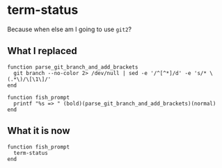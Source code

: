# term-status

Because when else am I going to use `git2`?

## What I replaced

```fish
function parse_git_branch_and_add_brackets
  git branch --no-color 2> /dev/null | sed -e '/^[^*]/d' -e 's/* \(.*\)/\[\1\]/'
end

function fish_prompt
  printf "%s => " (bold)(parse_git_branch_and_add_brackets)(normal)
end
```

## What it is now

```fish
function fish_prompt
  term-status
end
```
